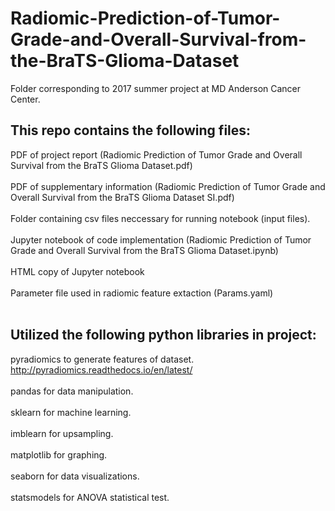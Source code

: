 # Radiomic-Prediction-of-Tumor-Grade-and-Overall-Survival-from-the-BraTS-Glioma-Dataset
Folder corresponding to 2017 summer project at MD Anderson Cancer Center. 

## This repo contains the following files: 
PDF of project report (Radiomic Prediction of Tumor Grade and Overall Survival from the BraTS Glioma Dataset.pdf) <br><br>
PDF of supplementary information (Radiomic Prediction of Tumor Grade and Overall Survival from the BraTS Glioma Dataset SI.pdf) <br><br>
Folder containing csv files neccessary for running notebook (input files). <br><br>
Jupyter notebook of code implementation (Radiomic Prediction of Tumor Grade and Overall Survival from the BraTS Glioma Dataset.ipynb) <br><br>
HTML copy of Jupyter notebook <br><br>
Parameter file used in radiomic feature extaction (Params.yaml) <br><br>

## Utilized the following python libraries in project: 
pyradiomics to generate features of dataset. http://pyradiomics.readthedocs.io/en/latest/ <br><br>
pandas for data manipulation.<br><br>
sklearn for machine learning.<br><br>
imblearn for upsampling. <br><br>
matplotlib for graphing.<br><br>
seaborn for data visualizations. <br><br>
statsmodels for ANOVA statistical test. <br><br>
